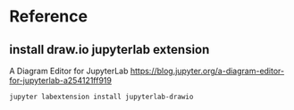 # Reference

## install draw.io jupyterlab extension

A Diagram Editor for JupyterLab
https://blog.jupyter.org/a-diagram-editor-for-jupyterlab-a254121ff919

```
jupyter labextension install jupyterlab-drawio
```

